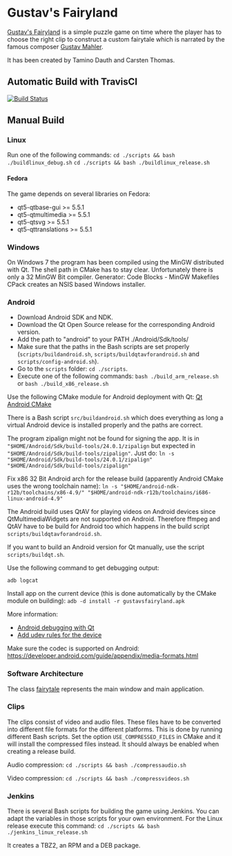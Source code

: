 # Gustav's Fairyland
[Gustav's Fairyland](https://gustavsfairyland.wordpress.com/) is a simple puzzle game on time where the player has to choose the right clip to construct a custom fairytale which is narrated by the famous composer [Gustav Mahler](https://en.wikipedia.org/wiki/Gustav_Mahler).

It has been created by Tamino Dauth and Carsten Thomas.

## Automatic Build with TravisCI
[![Build Status](https://travis-ci.org/tdauth/gustavsfairyland.svg?branch=master)](https://travis-ci.org/tdauth/gustavsfairyland)

## Manual Build

### Linux
Run one of the following commands:
`cd ./scripts && bash ./buildlinux_debug.sh`
`cd ./scripts && bash ./buildlinux_release.sh`

#### Fedora
The game depends on several libraries on Fedora:
* qt5-qtbase-gui >= 5.5.1
* qt5-qtmultimedia >= 5.5.1
* qt5-qtsvg >= 5.5.1
* qt5-qttranslations >= 5.5.1

### Windows
On Windows 7 the program has been compiled using the MinGW distributed with Qt.
The shell path in CMake has to stay clear.
Unfortunately there is only a 32 MinGW Bit compiler.
Generator: Code Blocks - MinGW Makefiles
CPack creates an NSIS based Windows installer.

### Android
* Download Android SDK and NDK.
* Download the Qt Open Source release for the corresponding Android version.
* Add the path to "android" to your PATH ./Android/Sdk/tools/
* Make sure that the paths in the Bash scripts are set properly (`scripts/buildandroid.sh`, `scripts/buildqtavforandroid.sh` and `scripts/config-android.sh`).
* Go to the `scripts` folder: `cd ./scripts`.
* Execute one of the following commands: `bash ./build_arm_release.sh` or `bash ./build_x86_release.sh`

Use the following CMake module for Android deployment with Qt:
[Qt Android CMake](https://github.com/LaurentGomila/qt-android-cmake/)

There is a Bash script `src/buildandroid.sh` which does everything as long a virtual Android device is installed properly
and the paths are correct.

The program zipalign might not be found for signing the app.
It is in `"$HOME/Android/Sdk/build-tools/24.0.1/zipalign` but expected in `"$HOME/Android/Sdk/build-tools/zipalign"`.
Just do:
`ln -s "$HOME/Android/Sdk/build-tools/24.0.1/zipalign" "$HOME/Android/Sdk/build-tools/zipalign"`

Fix x86 32 Bit Android arch for the release build (apparently Android CMake uses the wrong toolchain name):
`ln -s "$HOME/android-ndk-r12b/toolchains/x86-4.9/" "$HOME/android-ndk-r12b/toolchains/i686-linux-android-4.9"`

The Android build uses QtAV for playing videos on Android devices since QtMultimediaWidgets are not supported on Android.
Therefore ffmpeg and QtAV have to be build for Android too which happens in the build script `scripts/buildqtavforandroid.sh`.

If you want to build an Android version for Qt manually, use the script `scripts/buildqt.sh`.

Use the following command to get debugging output:
```
adb logcat
```

Install app on the current device (this is done automatically by the CMake module on building):
`adb -d install -r gustavsfairyland.apk`

More information:
* [Android debugging with Qt](https://wiki.qt.io/How-to-debug-Qt-applications-on-Android-device)
* [Add udev rules for the device](https://developer.android.com/studio/run/device.html)

Make sure the codec is supported on Android:
https://developer.android.com/guide/appendix/media-formats.html

### Software Architecture
The class [fairytale](./src/fairytale.h) represents the main window and main application.

### Clips
The clips consist of video and audio files.
These files have to be converted into different file formats for the different platforms.
This is done by running different Bash scripts.
Set the option `USE_COMPRESSED_FILES` in CMake and it will install the compressed files instead.
It should always be enabled when creating a release build.

Audio compression:
`cd ./scripts && bash ./compressaudio.sh`

Video compression:
`cd ./scripts && bash ./compressvideos.sh`

### Jenkins
There is several Bash scripts for building the game using Jenkins.
You can adapt the variables in those scripts for your own environment.
For the Linux release execute this command:
`cd ./scripts && bash ./jenkins_linux_release.sh`

It creates a TBZ2, an RPM and a DEB package.